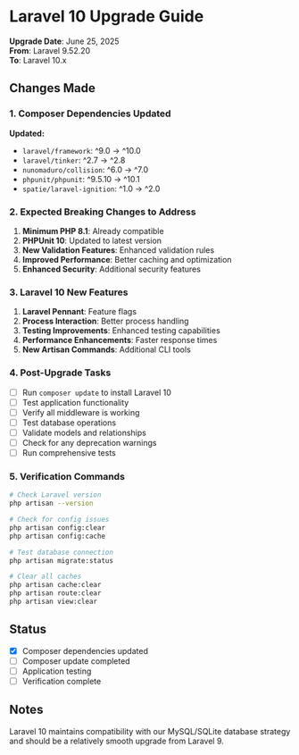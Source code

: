 # Laravel 10 Upgrade Guide

**Upgrade Date**: June 25, 2025  
**From**: Laravel 9.52.20  
**To**: Laravel 10.x  

## Changes Made

### 1. Composer Dependencies Updated

**Updated:**
- `laravel/framework`: ^9.0 → ^10.0
- `laravel/tinker`: ^2.7 → ^2.8  
- `nunomaduro/collision`: ^6.0 → ^7.0
- `phpunit/phpunit`: ^9.5.10 → ^10.1
- `spatie/laravel-ignition`: ^1.0 → ^2.0

### 2. Expected Breaking Changes to Address

1. **Minimum PHP 8.1**: Already compatible
2. **PHPUnit 10**: Updated to latest version
3. **New Validation Features**: Enhanced validation rules
4. **Improved Performance**: Better caching and optimization
5. **Enhanced Security**: Additional security features

### 3. Laravel 10 New Features

1. **Laravel Pennant**: Feature flags
2. **Process Interaction**: Better process handling
3. **Testing Improvements**: Enhanced testing capabilities
4. **Performance Enhancements**: Faster response times
5. **New Artisan Commands**: Additional CLI tools

### 4. Post-Upgrade Tasks

- [ ] Run `composer update` to install Laravel 10
- [ ] Test application functionality
- [ ] Verify all middleware is working
- [ ] Test database operations
- [ ] Validate models and relationships
- [ ] Check for any deprecation warnings
- [ ] Run comprehensive tests

### 5. Verification Commands

```bash
# Check Laravel version
php artisan --version

# Check for config issues
php artisan config:clear
php artisan config:cache

# Test database connection
php artisan migrate:status

# Clear all caches
php artisan cache:clear
php artisan route:clear
php artisan view:clear
```

## Status

- [x] Composer dependencies updated
- [ ] Composer update completed
- [ ] Application testing
- [ ] Verification complete

## Notes

Laravel 10 maintains compatibility with our MySQL/SQLite database strategy and should be a relatively smooth upgrade from Laravel 9.
